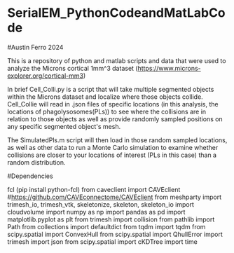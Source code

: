 # SerialEM_PythonCodeandMatLabCode
#Austin Ferro 2024

This is a repository of python and matlab scripts and data that were used to analyze the Microns cortical 1mm^3 dataset (https://www.microns-explorer.org/cortical-mm3)

In brief Cell_Colli.py is a script that will take multiple segmented objects within the Microns dataset and localize where those objects collide. Cell_Collie will read in .json files of specific locations (in this analysis, the locations of phagolysosomes(PLs)) to see where the collisions are in relation to those objects as well as provide randomly sampled positions on any specific segmented object's mesh. 

The SimulatedPls.m script will then load in those random sampled locations, as well as other data to run a Monte Carlo simulation to examine whether collisions are closer to your locations of interest (PLs in this case) than a random distribution. 


#Dependencies 

fcl (pip install python-fcl)
from caveclient import CAVEclient #https://github.com/CAVEconnectome/CAVEclient
from meshparty import trimesh_io, trimesh_vtk, skeletonize, skeleton, skeleton_io
import cloudvolume
import numpy as np
import pandas as pd
import matplotlib.pyplot as plt
from trimesh import collision
from pathlib import Path
from collections import defaultdict
from tqdm import tqdm
from scipy.spatial import ConvexHull
from scipy.spatial import QhullError
import trimesh
import json
from scipy.spatial import cKDTree
import time
